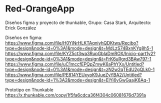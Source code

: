 # Red-OrangeApp
Diseños figma y proyecto de thunkable, Grupo: Casa Stark, Arquitecto: Erick González

Diseños en figma:
https://www.figma.com/file/H0YjNrHLKTAqniyhQDKtws/Recibo?type=design&node-id=0%3A1&mode=design&t=MdLzS74BxnKYg8h5-1
https://www.figma.com/file/KYZ5ct3wa3RupGbIaDmROX/Inicio-part1y2?type=design&node-id=0%3A1&mode=design&t=FrK6uRgrd3BAw797-1
https://www.figma.com/file/uC1mccfEPQpZmwK6aPhYXx/Untitled?type=design&node-id=0%3A1&mode=design&t=zN2w2qTEdU2gQLk0-1
https://www.figma.com/file/PE814YEUxyoK9JueZyYBA2/Untitled?type=design&node-id=1%3A2&mode=design&t=ElYi6vGwGaajK6Aq-1


Prototipo en Thunkable
https://x.thunkable.com/copy/1f5fa6cdca36f4304c06081676d7391a
